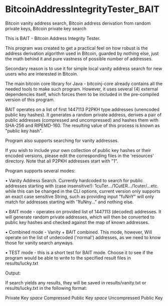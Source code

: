 # BitcoinAddressIntegrityTester_BAIT
Bitcoin vanity address search, Bitcoin address derivation from random private keys, Bitcoin private key search

This is BAIT - Bitcoin Address Integrity Tester.
 
This program was created to get a practical feel on how robust is the address derivation algorithm used in Bitcoin, 
guarded by nothing else, just the math behind it and pure vastness of possible number of addresses.

Secondary reason is to use it for simple local vanity address search for new users who are interested in Bitcoin.
 

The main bitcoin core library for Java - bitcoinj-core already contains all the needed tools to make such
program. However, it uses several (4) external dependencies itself, which forces them to be included in the pre-compiled
version of this program.
 
BAIT operates on a list of first 1447113 P2PKH type addresses (unencoded public key hashes). It generates a random
private address, derives a pair of public addresses (compressed and uncompressed) and hashes them with SHA-256 and 
RIPEMD-160. The resulting value of this process is known as "public key hash". 
 
Program also supports searching for vanity addresses.
 
If you wish to include your own collection of public key hashes or their encoded versions, please edit the corresponding
files in the 'resources' directory. Note that all P2PKH addresses start with "1".
 
Program supports several modes:
 
• Vanity Address Search.
    Currently hardcoded to search for public addresses starting with (case insensitive!): 1cuTer.../1CutER.../1cuter/...etc.
    while this can be changed in the CLI options, current version only supports an exact case sensitive String,
    such as providing input "fuNnY" will only match for addresses starting with '1fuNny..." and nothing else.
    
• BAIT mode - operates on provided list of 1447113 (decoded) addresses. It will generate random private addresses,
     which will then be converted to public key hashes and checked against the map of known addresses.
     
• Combined mode - Vanity + BAIT combined. This mode, however, Will operate on the list of undecoded ('normal') addresses, 
     as we need to know those for vanity search anyways.
				
• TEST mode - this is a short test for BAIT mode. Choose it to see if the program would be able to write to the specified result
     files in results/lucky.txt
  				
Output:
  
 If search yields any results, they will be saved in results/vanity.txt or results/lucky.txt in the following format:
  
 Private Key *space* Compressed Public Key *space* Uncompressed Public Key
  	 
